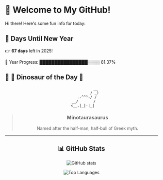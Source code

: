 # 🦖 Welcome to My GitHub!

Hi there! Here's some fun info for today:

## 📅 Days Until New Year
👉 **67 days** left in 2025!

📅 Year Progress: ████████████████░░░░ 81.37%

## 🌟 🦕 Dinosaur of the Day 🌟

<div align="center">

```text
             __
            / _)
     .-^^^-/ /
  __/       /
 <__.|_|-|_|
```

> ### **Minotaurasaurus**
> Named after the half-man, half-bull of Greek myth.

---

## 📊 GitHub Stats
![GitHub stats](https://github-readme-stats.vercel.app/api?username=MAadinP&show_icons=true&theme=tokyonight)

![Top Languages](https://github-readme-stats.vercel.app/api/top-langs/?username=MAadinP&layout=compact&theme=tokyonight&cache_seconds=1)


</div>